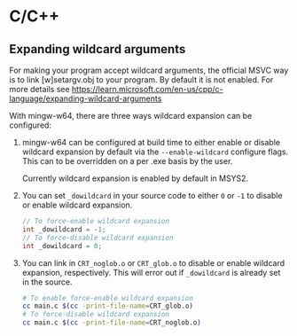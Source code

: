 # C/C++

## Expanding wildcard arguments

For making your program accept wildcard arguments, the official MSVC way is to
link [w]setargv.obj to your program. By default it is not enabled. For more
details see
https://learn.microsoft.com/en-us/cpp/c-language/expanding-wildcard-arguments

With mingw-w64, there are three ways wildcard expansion can be configured:

1. mingw-w64 can be configured at build time to either enable or disable wildcard expansion by default via the `--enable-wildcard` configure flags. This can to be overridden on a per .exe basis by the user.

    Currently wildcard expansion is enabled by default in MSYS2.

2. You can set `_dowildcard` in your source code to either `0` or `-1` to disable or enable wildcard expansion.

    ```c
    // To force-enable wildcard expansion
    int _dowildcard = -1;
    // To force-disable wildcard expansion
    int _dowildcard = 0;
    ```

3. You can link in `CRT_noglob.o` or `CRT_glob.o` to disable or enable wildcard expansion, respectively. This will error out if `_dowildcard` is already set in the source.

    ```bash
    # To enable force-enable wildcard expansion
    cc main.c $(cc -print-file-name=CRT_glob.o)
    # To force-disable wildcard expansion
    cc main.c $(cc -print-file-name=CRT_noglob.o)
    ```
